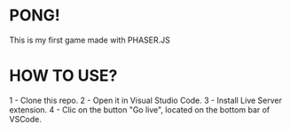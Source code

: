 # PONG!
This is my first game made with PHASER.JS

# HOW TO USE?
1 - Clone this repo.
2 - Open it in Visual Studio Code.
3 - Install Live Server extension.
4 - Clic on the button "Go live", located on the bottom bar of VSCode.